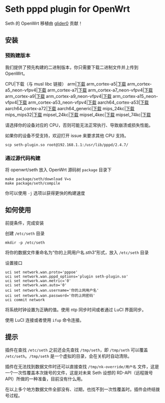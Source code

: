 # Seth pppd plugin for OpenWrt

Seth 的 OpenWrt 移植由 [glider0](https://github.com/glider0) 贡献！

## 安装

### 预购建版本

我们提供了预先构建的二进制版本，你只需要下载二进制文件并上传到 OpenWrt。

CPU|下载（与 musl libc 链接）
arm|[下载](https://seth-nk.github.io/openwrt-plugin-builds/arm/seth-plugin.so)
arm_cortex-a5|[下载](https://seth-nk.github.io/openwrt-plugin-builds/arm_cortex-a5/seth-plugin.so)
arm_cortex-a5_neon-vfpv4|[下载](https://seth-nk.github.io/openwrt-plugin-builds/arm_cortex-a5_neon-vfpv4/seth-plugin.so)
arm_cortex-a7|[下载](https://seth-nk.github.io/openwrt-plugin-builds/arm_cortex-a7/seth-plugin.so)
arm_cortex-a7_neon-vfpv4|[下载](https://seth-nk.github.io/openwrt-plugin-builds/arm_cortex-a7_neon-vfpv4/seth-plugin.so)
arm_cortex-a9|[下载](https://seth-nk.github.io/openwrt-plugin-builds/arm_cortex-a9/seth-plugin.so)
arm_cortex-a9_neon-vfpv4|[下载](https://seth-nk.github.io/openwrt-plugin-builds/arm_cortex-a9_neon-vfpv4/seth-plugin.so)
arm_cortex-a15_neon-vfpv4|[下载](https://seth-nk.github.io/openwrt-plugin-builds/arm_cortex-a15_neon-vfpv4/seth-plugin.so)
arm_cortex-a53_neon-vfpv4|[下载](https://seth-nk.github.io/openwrt-plugin-builds/arm_cortex-a53_neon-vfpv4/seth-plugin.so)
aarch64_cortex-a53|[下载](https://seth-nk.github.io/openwrt-plugin-builds/aarch64_cortex-a53/seth-plugin.so)
aarch64_cortex-a72|[下载](https://seth-nk.github.io/openwrt-plugin-builds/aarch64_cortex-a72/seth-plugin.so)
aarch64_generic|[下载](https://seth-nk.github.io/openwrt-plugin-builds/aarch64_generic/seth-plugin.so)
mips_24kc|[下载](https://seth-nk.github.io/openwrt-plugin-builds/mips_24kc/seth-plugin.so)
mips_mips32|[下载](https://seth-nk.github.io/openwrt-plugin-builds/mips_mips32/seth-plugin.so)
mipsel_24kc|[下载](https://seth-nk.github.io/openwrt-plugin-builds/mipsel_24kc/seth-plugin.so)
mipsel_4kec|[下载](https://seth-nk.github.io/openwrt-plugin-builds/mipsel_4kec/seth-plugin.so)
mipsel_74kc|[下载](https://seth-nk.github.io/openwrt-plugin-builds/mipsel_74kc/seth-plugin.so)


请选择你的设备对应的 CPU，否则可能无法正常执行、导致崩溃或损失性能。

如果你的设备不受支持，欢迎打开 issue 来要求其他 CPU 支持。

```
scp seth-plugin.so root@192.168.1.1:/usr/lib/pppd/2.4.7/
```

### 通过源代码构建

将 openwrt/seth 放入 OpenWrt 源码树 `package` 目录下

```
make package/seth/download V=s
make package/seth/compile
```

你可以使用 `-j` 选项以获得更快的构建速度

## 如何使用

前提条件，完成安装

创建 `/etc/seth` 目录

```
mkdir -p /etc/seth
```

将你的数据文件重命名为“你的上网用户名.sth3”形式，放入 `/etc/seth` 目录

设置接口

```
uci set network.wan.proto='pppoe'
uci set network.wan.pppd_options='plugin seth-plugin.so'
uci set network.wan.metric='0'
uci set network.wan.auto='0'
uci set network.wan.username='你的上网用户名'
uci set network.wan.password='你的上网密码'
uci commit network
```

将系统时钟设置为正确的值。使用 ntp 同步时间或者通过 LuCI 界面同步。

使用 LuCI 连接或者使用 `ifup` 命令连接。

## 提示

插件在查找 `/etc/seth` 之前还会先查找 `/tmp/seth`，即 `/tmp/seth` 可以覆盖 `/etc/seth`。`/tmp/seth` 是一个虚拟的目录，会在关机时自动清除。

插件在无法找到数据文件时还可以直接查找 `/tmp/nk-override/用户名` 文件，这是一个一次性覆盖本次拨号的文件，这是对未来 Seth 设想的 RD-API（远程拨号 API）所做的一种准备，目前没有什么用。

在以上多个地方数据文件全部没有、过期，也找不到一次性覆盖时。插件会终结拨号过程。

